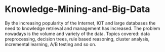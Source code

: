 # Knowledge-Mining-and-Big-Data
By the increasing popularity of the Internet, IOT and large  databases the need to knowledge retrieval and management  has increased. The problem nowadays is the volume and  variety of the data. Topics covered: data preprocessing, decision trees, rule based reasoning, cluster analysis, incremental learning, A/B  testing and so on.
